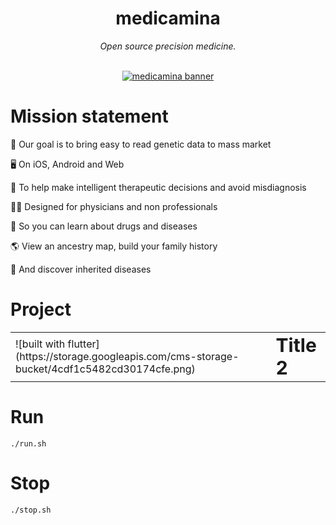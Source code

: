 <div align="center">
  <h1>medicamina</h1>
  <i>Open source precision medicine.</i>
</div>

<br />

<div align="center">

  [![medicamina banner](https://raw.githubusercontent.com/medicamina/medicamina/main/banner.png)](https://github.com/medicamina)

</div>

# Mission statement

🧬 Our goal is to bring easy to read genetic data to mass market

🖥 On iOS, Android and Web

💊 To help make intelligent therapeutic decisions and avoid misdiagnosis

👩‍⚕️ Designed for physicians and non professionals

📖 So you can learn about drugs and diseases

🌎 View an ancestry map, build your family history

🤧 And discover inherited diseases

# Project 

<table border="0">
 <tr>
    <td> ![built with flutter](https://storage.googleapis.com/cms-storage-bucket/4cdf1c5482cd30174cfe.png) </td>
    <td><b style="font-size:30px">Title 2</b></td>
 </tr>
</table>

# Run

`./run.sh`

# Stop

`./stop.sh`